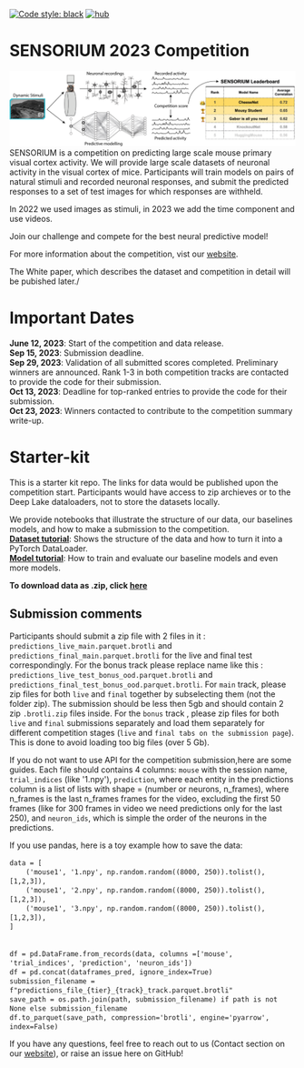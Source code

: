 <a href="https://github.com/psf/black"><img alt="Code style: black" src="https://img.shields.io/badge/code%20style-black-000000.svg"></a>
[![hub](https://img.shields.io/badge/powered%20by-hub%20-ff5a1f.svg)](https://github.com/activeloopai/Hub)

# SENSORIUM 2023 Competition

![plot](figures/competition.png)
SENSORIUM is a competition on predicting large scale mouse primary visual cortex activity. We will provide large scale datasets of neuronal activity in the visual cortex of mice. Participants will train models on pairs of natural stimuli and recorded neuronal responses, and submit the predicted responses to a set of test images for which responses are withheld. 

In 2022 we used images as stimuli, in 2023 we add the time component and use videos.

Join our challenge and compete for the best neural predictive model!

For more information about the competition, vist our [website](http://sensorium-competition.net/).

<!-- Have a look at our [White paper on arXiv](https://arxiv.org/abs/2206.08666), which describes the dataset and competition in detail. -->

The White paper, which describes the dataset and competition in detail will be pubished later./

# Important Dates
**June 12, 2023**: Start of the competition and data release.
<br>**Sep 15, 2023**: Submission deadline.
<br>**Sep 29, 2023**: Validation of all submitted scores completed. Preliminary winners are announced. Rank 1-3 in both competition tracks are contacted to provide the code for their submission.
<br>**Oct 13, 2023**: Deadline for top-ranked entries to provide the code for their submission.
<br>**Oct 23, 2023**: Winners contacted to contribute to the competition summary write-up.

# Starter-kit

This is a starter kit repo. The links for data would be published upon the competition start. Participants would have access to zip archieves or to the Deep Lake dataloaders, not to store the datasets locally.

<!-- Below we provide a step-by-step guide for getting started with the competition. -->
<!-- 
## 1. Pre-requisites
- install [**docker**](https://docs.docker.com/get-docker/) and [**docker-compose**](https://docs.docker.com/compose/install/)
- install git
- clone the repo via `git clone https://github.com/sinzlab/sensorium.git`

## 2. Download neural data

You can download the data from [https://gin.g-node.org/cajal/Sensorium2022](https://gin.g-node.org/cajal/Sensorium2022) and place it in `sensorium/notebooks/data`.
**Note:** Downloading the files all at once as a directory does lead to unfortunate errors. Thus, all datastes have to be downloaded individually.

## 3. Run the example notebooks

### **Start Jupyterlab environment**
```
cd sensorium/
docker-compose run -d -p 10101:8888 jupyterlab
```
now, type in `localhost:10101` in your favorite browser, and you are ready to go!
 -->

<!-- ## **Competition example notebooks** -->
We provide notebooks that illustrate the structure of our data, our baselines models, and how to make a submission to the competition.
<br>[**Dataset tutorial**](notebooks/load_data_demo.ipynb): Shows the structure of the data and how to turn it into a PyTorch DataLoader.
<br>[**Model tutorial**](notebooks/models_demo.ipynb): How to train and evaluate our baseline models and even more models.
<!-- <br>[**Submission tutorial**](notebooks/submission_tutorial/): Use our API to make a submission to our competition. -->
**To download data as .zip, click [here](https://gin.g-node.org/pollytur/Sensorium2023Data)**

## Submission comments

Participants should submit a zip file with 2 files in it : `predictions_live_main.parquet.brotli` and `predictions_final_main.parquet.brotli` for the live and final test correspondingly. For the bonus track please replace name like this : `predictions_live_test_bonus_ood.parquet.brotli` and `predictions_final_test_bonus_ood.parquet.brotli`. For `main` track, please zip files for both `live` and `final` together by subselecting them (not the folder zip). The submission should be less then 5gb and should contain 2 zip `.brotli.zip` files inside. For the `bonus` track , please zip files for both `live` and `final` submissions separately and load them separately for different competition stages (`live` and `final tabs on the submission page`). This is done to avoid loading too big files (over 5 Gb).

If you do not want to use API for the competition submission,here are some guides. Each file should contains 4 columns: `mouse` with the session name, `trial_indices` (like '1.npy'), `prediction`, where each entity in the predictions column is a list of lists with shape = (number or neurons, n_frames), where n_frames is the last n_frames frames for the video, excluding the first 50 frames (like for 300 frames in video we need predictions only for the last 250), and  `neuron_ids`, which is simple the order of the neurons in the predictions. 

If you use pandas, here is a toy example how to save the data:

```
data = [
    ('mouse1', '1.npy', np.random.random((8000, 250)).tolist(), [1,2,3]),
    ('mouse1', '2.npy', np.random.random((8000, 250)).tolist(), [1,2,3]),
    ('mouse1', '3.npy', np.random.random((8000, 250)).tolist(), [1,2,3]),
]


df = pd.DataFrame.from_records(data, columns =['mouse', 'trial_indices', 'prediction', 'neuron_ids'])
df = pd.concat(dataframes_pred, ignore_index=True)
submission_filename = f"predictions_file_{tier}_{track}_track.parquet.brotli"
save_path = os.path.join(path, submission_filename) if path is not None else submission_filename
df.to_parquet(save_path, compression='brotli', engine='pyarrow', index=False)
```

If you have any questions, feel free to reach out to us (Contact section on our [website](http://sensorium-competition.net/)), or raise an issue here on GitHub!
